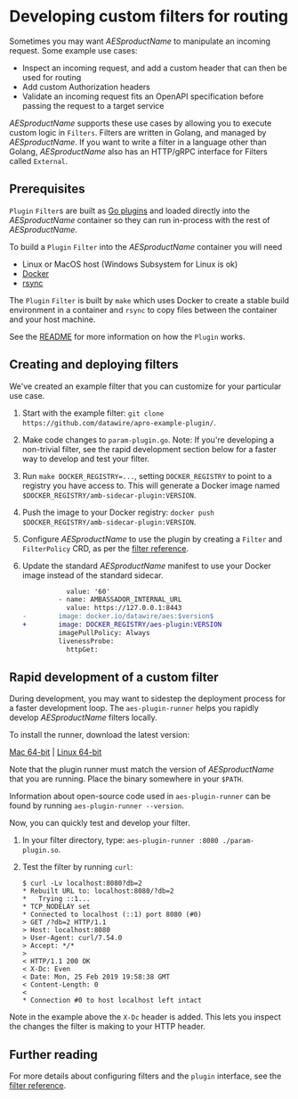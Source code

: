 # Developing custom filters for routing

Sometimes you may want $AESproductName$ to manipulate an incoming request. Some example use cases:

* Inspect an incoming request, and add a custom header that can then be used for routing
* Add custom Authorization headers
* Validate an incoming request fits an OpenAPI specification before passing the request to a target service

$AESproductName$ supports these use cases by allowing you to execute custom logic in `Filters`. Filters are written in Golang, and managed by $AESproductName$. If you want to write a filter in a language other than Golang, $AESproductName$ also has an HTTP/gRPC interface for Filters called `External`.

## Prerequisites

`Plugin` `Filter`s are built as [Go plugins](https://golang.org/pkg/plugin/) and loaded directly into the $AESproductName$ container so they can run in-process with the rest of $AESproductName$.

To build a `Plugin` `Filter` into the $AESproductName$ container you will need
- Linux or MacOS host (Windows Subsystem for Linux is ok)
- [Docker](https://docs.docker.com/install/) 
- [rsync](https://rsync.samba.org/)

The `Plugin` `Filter` is built by `make` which uses Docker to create a stable build environment in a container and `rsync` to copy files between the container and your host machine.

See the [README](https://github.com/datawire/apro-example-plugin) for more information on how the `Plugin` works.

## Creating and deploying filters

We've created an example filter that you can customize for your particular use case.

1. Start with the example filter: `git clone
   https://github.com/datawire/apro-example-plugin/`.

2. Make code changes to `param-plugin.go`. Note: If you're developing a non-trivial filter, see the rapid development section below for a faster way to develop and test your filter.

3. Run `make DOCKER_REGISTRY=...`, setting `DOCKER_REGISTRY` to point
   to a registry you have access to. This will generate a Docker image
   named `$DOCKER_REGISTRY/amb-sidecar-plugin:VERSION`.

4. Push the image to your Docker registry: `docker push $DOCKER_REGISTRY/amb-sidecar-plugin:VERSION`.

5. Configure $AESproductName$ to use the plugin by creating a `Filter`
   and `FilterPolicy` CRD, as per the [filter reference](/docs/edge-stack/latest/topics/using/filters/).

6. Update the standard $AESproductName$ manifest to use your Docker
   image instead of the standard sidecar.

   ```patch
              value: '60'
            - name: AMBASSADOR_INTERNAL_URL
              value: https://127.0.0.1:8443
   -        image: docker.io/datawire/aes:$version$
   +        image: DOCKER_REGISTRY/aes-plugin:VERSION
            imagePullPolicy: Always
            livenessProbe:
              httpGet:
   ```

## Rapid development of a custom filter

During development, you may want to sidestep the deployment process for a faster development loop. The `aes-plugin-runner` helps you rapidly develop $AESproductName$ filters locally.

To install the runner, download the latest version:

<a class="pro-runner-dl" href="https://s3.amazonaws.com/datawire-static-files/aes-plugin-runner/$version$/darwin/amd64/aes-plugin-runner">Mac 64-bit</a> |
<a class="pro-runner-linux-dl" href="https://s3.amazonaws.com/datawire-static-files/aes-plugin-runner/$version$/linux/amd64/aes-plugin-runner">Linux 64-bit</a>

Note that the plugin runner must match the version of $AESproductName$ that you are running. Place the binary somewhere in your `$PATH`.

Information about open-source code used in `aes-plugin-runner` can be found by running `aes-plugin-runner --version`.

Now, you can quickly test and develop your filter.

1. In your filter directory, type: `aes-plugin-runner :8080 ./param-plugin.so`.
2. Test the filter by running `curl`:

    ```
    $ curl -Lv localhost:8080?db=2
    * Rebuilt URL to: localhost:8080/?db=2
    *   Trying ::1...
    * TCP_NODELAY set
    * Connected to localhost (::1) port 8080 (#0)
    > GET /?db=2 HTTP/1.1
    > Host: localhost:8080
    > User-Agent: curl/7.54.0
    > Accept: */*
    >
    < HTTP/1.1 200 OK
    < X-Dc: Even
    < Date: Mon, 25 Feb 2019 19:58:38 GMT
    < Content-Length: 0
    <
    * Connection #0 to host localhost left intact
    ```

Note in the example above the `X-Dc` header is added. This lets you inspect the changes the filter is making to your HTTP header.

## Further reading

For more details about configuring filters and the `plugin` interface, see the [filter reference](/docs/edge-stack/latest/topics/using/filters/).
